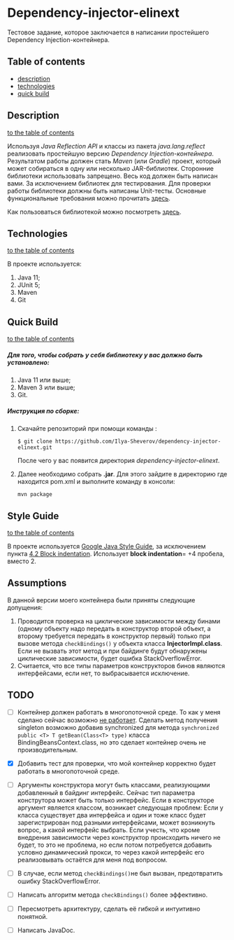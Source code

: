 # Dependency-injector-elinext

Тестовое задание, которое заключается в написании простейшего Dependency Injection-контейнера.

## Table of contents

* [description](README.md#description)
* [technologies](README.md#technologies)
* [quick build](README.md#Quick-Build)

## Description
[to the table of contents](README.md#table-of-contents)

Используя *Java Reflection API* и классы из пакета *java.lang.reflect* реализовать простейшую версию *Dependency Injection-контейнера*.
Результатом работы должен стать *Maven* (или *Gradle*) проект, который может собираться в одну или несколько JAR-библиотек.
Сторонние библиотеки использовать запрещено. Весь код должен быть написан вами. За исключением библиотек для тестирования.
Для проверки работы библиотеки должны быть написаны Unit-тесты. Основные функциональные требования можно прочитать [здесь](FUNCTIONAL_REQUIREMENTS.md). 

Как пользоваться библиотекой можно посмотреть [здесь](HOW_TO_USE_IT.md). 

## Technologies
[to the table of contents](README.md#table-of-contents)

В проекте используется:

1. Java 11;
2. JUnit 5;
3. Maven
4. Git

## Quick Build

[to the table of contents](README.md#table-of-contents)

##### Для того, чтобы собрать у себя библиотеку у вас должно быть установлено:

1. Java 11 или выше;
2. Maven 3 или выше;
3. Git.

##### Инструкция по сборке:

1. Скачайте репозиторий при помощи команды :

   `$ git clone https://github.com/Ilya-Sheverov/dependency-injector-elinext.git`

   После чего у вас появится директория *dependency-injector-elinext*.

2. Далее необходимо собрать **.jar**. Для этого зайдите в директорию где находится pom.xml и выполните команду в консоли:

     `mvn package`

## Style Guide

[to the table of contents](README.md#table-of-contents)

В проекте используется  [Google Java Style Guide](https://google.github.io/styleguide/javaguide.html), за исключением пункта [4.2 Block indentation](https://google.github.io/styleguide/javaguide.html#s4.2-block-indentation). Использует **block indentation**= +4 пробела, вместо 2.

## Assumptions

В данной версии моего контейнера были приняты следующие допущения:

1. Проводится проверка на циклические зависимости между бинами (одному объекту надо передать в конструктор второй объект, а второму требуется передать в конструктор первый) только при вызове метода  `checkBindings()`  у объекта класса  **InjectorImpl.class**. Если не вызвать этот метод и при байдинге будут обнаружены циклические зависимости, будет ошибка StackOverflowError. 
2. Считается, что все типы параметров конструкторов бинов являются интерфейсами, если нет, то выбрасывается исключение.

## TODO

- [ ] Контейнер должен работать в многопоточной среде. То как у меня сделано сейчас возможно [не работает](http://www.cs.umd.edu/~pugh/java/memoryModel/DoubleCheckedLocking.html). Сделать метод получения singleton возможно добавив synchronized для метода  `synchronized  public <T> T getBean(Class<T> type)` класса BindingBeansContext.class, но это сделает контейнер очень не производительным.
- [X] Добавить тест для проверки, что мой контейнер корректно будет работать в многопоточной среде.
- [ ] Аргументы конструктора могут быть классами, реализующими добавленный в байдинг интерфейс.
Сейчас тип параметра конструтора может быть только интерфейс. Если в конструкторе аргумент является классом, возникает следующая проблем:
Если у класса существует два интерфейса  и один и тоже класс будет зарегистрирован под разными интерфейсами, может возникнуть вопрос, а какой интерфейс  выбрать. Если учесть, что кроме внедрения зависимости через конструктор происходить ничего не будет, то это не проблема, но если потом потребуется добавить условно динамический прокси, то через какой интерфейс его реализовывать остаётся для меня под вопросом.
- [ ] В случае, если метод `checkBindings()`не был вызван, предотвратить ошибку StackOverflowError.
- [ ] Написать алгоритм метода `checkBindings()` более эффективно.
- [ ] Пересмотреть архитектуру, сделать её гибкой и интуитивно понятной.
- [ ] Написать JavaDoc.

